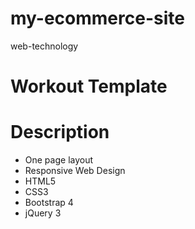 # my-ecommerce-site
web-technology

# Workout Template
# Description
- One page layout
- Responsive Web Design
- HTML5
- CSS3
- Bootstrap 4
- jQuery 3


